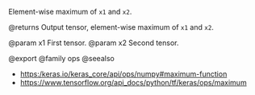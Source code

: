 Element-wise maximum of `x1` and `x2`.

@returns
    Output tensor, element-wise maximum of `x1` and `x2`.

@param x1 First tensor.
@param x2 Second tensor.

@export
@family ops
@seealso
+ <https:/keras.io/keras_core/api/ops/numpy#maximum-function>
+ <https://www.tensorflow.org/api_docs/python/tf/keras/ops/maximum>
